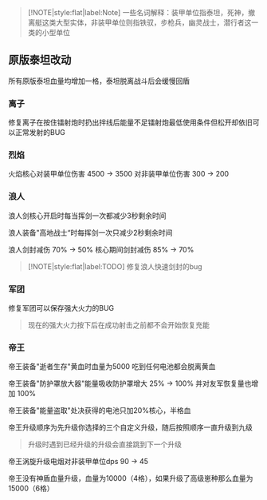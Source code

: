 > [!NOTE|style:flat|label:Note]
> 一些名词解释：装甲单位指泰坦，死神，撤离艇这类大型实体，非装甲单位则指铁驭，步枪兵，幽灵战士，潜行者这一类的小型单位

## 原版泰坦改动

所有原版泰坦血量均增加一格，泰坦脱离战斗后会缓慢回盾

### 离子

修复离子在按住镭射炮时扔出拌线后能量不足镭射炮最低使用条件但松开却依旧可以正常发射的BUG

### 烈焰

火焰核心对装甲单位伤害 4500 -> 3500  对非装甲单位伤害 300 -> 200

### 浪人

浪人剑核心开启时每当挥剑一次都减少3秒剩余时间

浪人装备"高地战士“时每挥剑一次只减少2秒剩余时间

浪人剑封减伤 70% -> 50%  核心期间剑封减伤 85% -> 70%

> [!NOTE|style:flat|label:TODO]
> 修复浪人快速剑封的bug

### 军团

修复军团可以保存强大火力的BUG

> 现在的强大火力按下后在成功射击之前都不会开始恢复充能

### 帝王

帝王装备"逝者生存"黄血时血量为5000 吃到任何电池都会脱离黄血

帝王装备"防护罩放大器"能量吸收防护罩增大 25% -> 100% 并对友军恢复量也增加 100%

帝王装备"能量盗取"处决获得的电池只加20%核心，半格血

帝王升级顺序为先升级你选择的三个自定义升级，随后按照顺序一直升级到九级

> 升级时遇到已经升级的升级会直接跳到下一个升级

帝王涡旋升级电烟对非装甲单位dps 90 -> 45

帝王没有神盾血量升级，血量为10000（4格），如果升级了高级崽种那么血量为15000（6格）